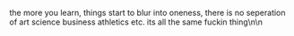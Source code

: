 the more you learn, things start to blur into oneness, there is no seperation of art science business athletics etc. its all the same fuckin thing\n\n
